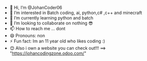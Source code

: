 - 👋 Hi, I’m @JohanCoder06
- 👀 I’m interested in Batch coding, ai, python,c# ,c++ and minecraft
- 🌱 I’m currently learning python and batch
- 💞️ I’m looking to collaborate on nothing 😎
- 📫 How to reach me ... dont
- 😄 Pronouns: non
- ⚡ Fun fact: Im an 11 year old who likes coding :)
- 😊 Also i own a website you can check out!!! ==> "https://johancodingzone.odoo.com/"
<!---
JohanCoder06/JohanCoder06 is a ✨ special ✨ repository because its `README.md` (this file) appears on your GitHub profile.
You can click the Preview link to take a look at your changes.
--->
